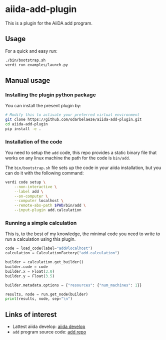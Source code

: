 # aiida-add-plugin

This is a plugin for the AiiDA add program.

## Usage

For a quick and easy run:

```bash
./bin/bootstrap.sh
verdi run examples/launch.py
```

## Manual usage

### Installing the plugin python package

You can install the present plugin by:

```bash
# Modify this to activate your preferred virtual environment
git clone https://github.com/odarbelaeze/aiida-add-plugin.git
cd aiida-add-plugin
pip install -e .
```

### Installation of the code

You need to setup the `add` code, this repo provides a static binary file that
works on any linux machine the path for the code is `bin/add`.

The `bin/bootstrap.sh` file sets up the code in your aiida installation, but you
can do it with the following command:

```bash
verdi code setup \
    --non-interactive \
    --label add \
    --on-computer \
    --computer localhost \
    --remote-abs-path $PWD/bin/add \
    --input-plugin add.calculation
```

### Running a simple calculation

This is, to the best of my knowledge, the minimal code you need to write to run
a calculation using this plugin.

```python
code = load_code(label="add@localhost")
calculation = CalculationFactory("add.calculation")

builder = calculation.get_builder()
builder.code = code
builder.x = Float(3.0)
builder.y = Float(3.5)

builder.metadata.options = {"resources": {"num_machines": 1}}

results, node = run.get_node(builder)
print(results, node, sep="\n")
```

## Links of interest

- Lattest aiida develop: [aiida develop]
- `add` program source code: [add repo]


[aiida develop]: https://github.com/aiidateam/aiida_core
[add repo]: https://github.com/odarbelaeze/add-rs
